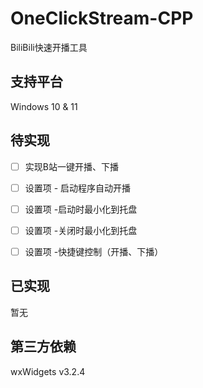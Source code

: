 # OneClickStream-CPP

BiliBili快速开播工具

## 支持平台

Windows 10 & 11

## 待实现

- [ ] 实现B站一键开播、下播

- [ ] 设置项 - 启动程序自动开播

- [ ] 设置项 -启动时最小化到托盘

- [ ] 设置项 -关闭时最小化到托盘

- [ ] 设置项 -快捷键控制（开播、下播）

## 已实现

暂无

## 第三方依赖

wxWidgets v3.2.4
